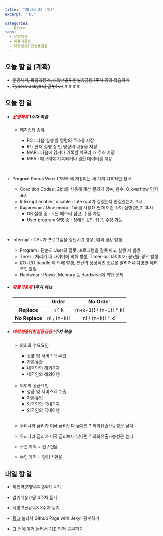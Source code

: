 ```yaml
---
title:  "20.03.22 (일)"
excerpt: "TDL"

categories:
  - Diary
tags:
  - 운영체제
  - 확률과통계
  - 대학생을위한실용금융
---
```


## 오늘 할 일 (계획)

- ~~운영체제, 확률과통계, 대학생을위한실용금융 1주차 강의 복습하기~~
- ~~Typora, Jekyll 더 공부하기~~ ㅎㅎㅎㅎ

## 오늘 한 일

- ##### <span style="color: red">운영체제</span> 1주차 복습

  - 레지스터 종류

    - PC : 다음 실행 할 명령의 주소를 저장
    - IR : 현재 실행 중 인 명령의 내용을 저장
    - MAR : 다음에 읽거나 기록할 메모리 내 주소 저장
    - MBR : 메모리에 기록되거나 읽힐 데이터를 저장

<br>

- Program Status Word (PSW)에 저장되는 세 가지 대표적인 정보

  - Condition Codes : 2bit를 사용해 계산 결과가 양수, 음수, 0, overflow 인지 표시
  - Interrupt enable / disable : Interrupt가 걸렸는지 안걸렸는지 표시
  - Supervisor / User mode : 1bit를 사용해 현재 어떤 것이 실행중인지 표시
    - OS 실행 중 : 모든 메모리 접근, 수정 가능
    - User program 실행 중 : 정해진 곳만 접근, 수정 가능

<br>

- Interrupt : CPU가 프로그램을 중단시킨 경우, 예외 상황 발생

  - Program : 단순히 User의 잘못, 프로그램을 잘못 짜고 실행 시 발생
  - Timer : 처리기 내 타이머에 의해 발생, Timer-out 타이머가 끝났을 경우 발생
  - I/O : I/O handler에 의해 발생, 연산의 정상적인 종료를 알리거나 다양한 에러조건 알림
  - Hardwear : Power, Memory 등 Hardwear에 의한 문제



- ##### <span style="color: red">확률과통계</span> 1주차 복습

  |                |    Order    |        No Order        |
  | :------------: | :---------: | :--------------------: |
  |  **Replace**   |    n ^ k    | (n+k-1)! / (n-1)! * k! |
  | **No Replace** | n! / (n-k)! |    n! / (n-k)! * k!    |

  

- ##### <span style="color:red">대학생을위한실용금융</span> 1주차 복습

  - 외화의 수요요인

    - 상품 및 서비스의 수입
    - 자본유출
    - 내국인의 해외투자
    - 내국인의 해외여행

  <br>

  - 외화의 공급요인
    - 상품 및 서비스의 수출
    - 자본유입
    - 외국인의 국내투자
    - 외국인의 국내여행

  <br>

  - 우리나라 금리가 미국 금리보다 높다면 ? 외화유출가능성은 낮다
  - 우리나라 금리가 미국 금리보다 낮다면 ? 외화유출가능성은 높다

  - 수출 가격 = 원 / 환율

  - 수입 가격 = 달러 * 환율

## 내일 할 일

- 취업역량개발론 2주차 듣기
- 알기쉬운코딩 4주차 듣기

- 서양고전강독3 3주차 듣기

- [링크](https://devinlife.com/howto/) 눌러서 Github Page with Jekyll 공부하기

- [그 전에 이거](https://nolboo.kim/blog/2013/10/15/free-blog-with-github-jekyll/) 눌러서 기초 먼저 공부하기

